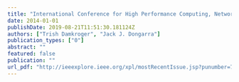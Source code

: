 ```yaml
---
title: "International Conference for High Performance Computing, Networking, Storage and Analysis, SC 2014, New Orleans, LA, USA, November 16-21, 2014"
date: 2014-01-01
publishDate: 2019-08-21T11:51:30.181124Z
authors: ["Trish Damkroger", "Jack J. Dongarra"]
publication_types: ["0"]
abstract: ""
featured: false
publication: ""
url_pdf: "http://ieeexplore.ieee.org/xpl/mostRecentIssue.jsp?punumber=7012142"
---
```


